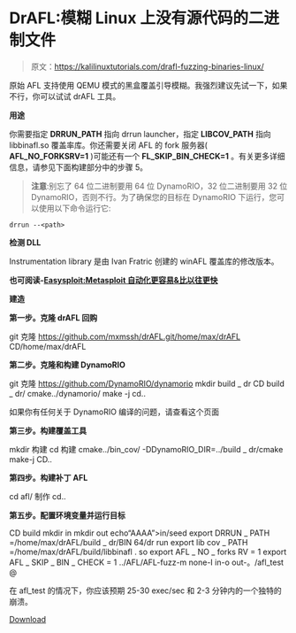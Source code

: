 # DrAFL:模糊 Linux 上没有源代码的二进制文件

> 原文：<https://kalilinuxtutorials.com/drafl-fuzzing-binaries-linux/>

原始 AFL 支持使用 QEMU 模式的黑盒覆盖引导模糊。我强烈建议先试一下，如果不行，你可以试试 drAFL 工具。

**用途**

你需要指定 **DRRUN_PATH** 指向 drrun launcher，指定 **LIBCOV_PATH** 指向 libbinafl.so 覆盖率库。你还需要关闭 AFL 的 fork 服务器( **AFL_NO_FORKSRV=1** )可能还有一个 **FL_SKIP_BIN_CHECK=1** 。有关更多详细信息，请参见下面构建部分中的步骤 5。

> **注意**:别忘了 64 位二进制要用 64 位 DynamoRIO，32 位二进制要用 32 位 DynamoRIO，否则不行。为了确保您的目标在 DynamoRIO 下运行，您可以使用以下命令运行它:

```
drrun --<path>
```

**检测 DLL**

Instrumentation library 是由 Ivan Fratric 创建的 winAFL 覆盖库的修改版本。

**也可阅读-[Easysploit:Metasploit 自动化更容易&比以往更快](https://kalilinuxtutorials.com/easysploit-metasploit-automation/)**

**建造**

**第一步。克隆 drAFL 回购**

git 克隆 https://github.com/mxmssh/drAFL.git/home/max/drAFL
CD/home/max/drAFL

**第二步。克隆和构建 DynamoRIO**

git 克隆 https://github.com/DynamoRIO/dynamorio
mkdir build _ dr
CD build _ dr/
cmake../dynamorio/
make -j
cd..

如果你有任何关于 DynamoRIO 编译的问题，请查看这个页面

**第三步。构建覆盖工具**

mkdir 构建
cd 构建
cmake../bin_cov/ -DDynamoRIO_DIR=../build _ dr/cmake
make-j
CD..

**第四步。构建补丁 AFL**

cd afl/
制作
cd..

**第五步。配置环境变量并运行目标**

CD build
mkdir in
mkdir out
echo“AAAA”>in/seed
export DRRUN _ PATH =/home/max/drAFL/build _ dr/BIN 64/dr run
export lib cov _ PATH =/home/max/drAFL/build/libbinafl . so
export AFL _ NO _ forks RV = 1
export AFL _ SKIP _ BIN _ CHECK = 1
../AFL/AFL-fuzz-m none-I in-o out-。/afl_test @

在 afl_test 的情况下，你应该预期 25-30 exec/sec 和 2-3 分钟内的一个独特的崩溃。

[Download](https://github.com/mxmssh/drAFL)